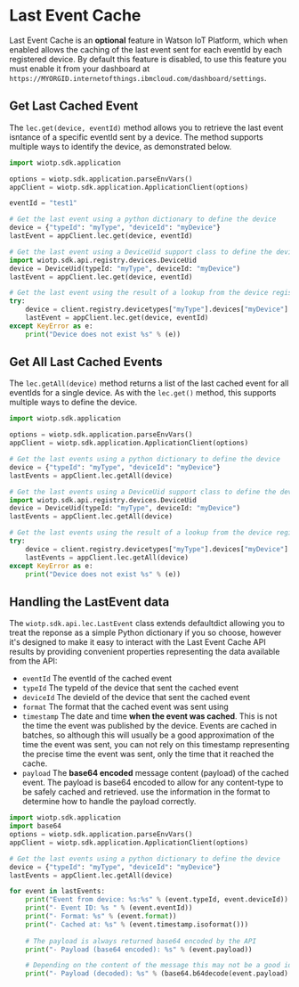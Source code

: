 # Last Event Cache

Last Event Cache is an **optional** feature in Watson IoT Platform, which when enabled allows the caching of the last event sent for each eventId by each registered device.  By default this feature is disabled, to use this feature you must enable it from your dashboard at `https://MYORGID.internetofthings.ibmcloud.com/dashboard/settings`.


## Get Last Cached Event

The `lec.get(device, eventId)` method allows you to retrieve the last event isntance of a specific eventId sent by a device.  The method supports multiple ways to identify the device, as demonstrated below.

```python
import wiotp.sdk.application

options = wiotp.sdk.application.parseEnvVars()
appClient = wiotp.sdk.application.ApplicationClient(options)

eventId = "test1"

# Get the last event using a python dictionary to define the device
device = {"typeId": "myType", "deviceId": "myDevice"}
lastEvent = appClient.lec.get(device, eventId)

# Get the last event using a DeviceUid support class to define the device
import wiotp.sdk.api.registry.devices.DeviceUid
device = DeviceUid(typeId: "myType", deviceId: "myDevice")
lastEvent = appClient.lec.get(device, eventId)

# Get the last event using the result of a lookup from the device registry
try:
    device = client.registry.devicetypes["myType"].devices["myDevice"]
    lastEvent = appClient.lec.get(device, eventId)
except KeyError as e:
    print("Device does not exist %s" % (e))
```


## Get All Last Cached Events

The `lec.getAll(device)` method returns a list of the last cached event for all eventIds for a single device.  As with the `lec.get()` method, this supports multiple ways to define the device.

```python
import wiotp.sdk.application

options = wiotp.sdk.application.parseEnvVars()
appClient = wiotp.sdk.application.ApplicationClient(options)

# Get the last events using a python dictionary to define the device
device = {"typeId": "myType", "deviceId": "myDevice"}
lastEvents = appClient.lec.getAll(device)

# Get the last events using a DeviceUid support class to define the device
import wiotp.sdk.api.registry.devices.DeviceUid
device = DeviceUid(typeId: "myType", deviceId: "myDevice")
lastEvents = appClient.lec.getAll(device)

# Get the last events using the result of a lookup from the device registry
try:
    device = client.registry.devicetypes["myType"].devices["myDevice"]
    lastEvents = appClient.lec.getAll(device)
except KeyError as e:
    print("Device does not exist %s" % (e))
```


## Handling the LastEvent data

The `wiotp.sdk.api.lec.LastEvent` class extends defaultdict allowing you to treat the reponse as a simple Python dictionary if you so choose, however it's designed to make it easy to interact with the Last Event Cache API results by providing convenient properties representing the data available from the API:

- `eventId` The eventId of the cached event
- `typeId` The typeId of the device that sent the cached event
- `deviceId` The devieId of the device that sent the cached event
- `format` The format that the cached event was sent using
- `timestamp` The date and time **when the event was cached**.  This is not the time the event was published by the device.  Events are cached in batches, so although this will usually be a good approximation of the time the event was sent, you can not rely on this timestamp representing the precise time the event was sent, only the time that it reached the cache.
- `payload` The **base64 encoded** message content (payload) of the cached event.  The payload is base64 encoded to allow for any content-type to be safely cached and retrieved.  use the information in the format to determine how to handle the payload correctly.


```python
import wiotp.sdk.application
import base64
options = wiotp.sdk.application.parseEnvVars()
appClient = wiotp.sdk.application.ApplicationClient(options)

# Get the last events using a python dictionary to define the device
device = {"typeId": "myType", "deviceId": "myDevice"}
lastEvents = appClient.lec.getAll(device)

for event in lastEvents:
    print("Event from device: %s:%s" % (event.typeId, event.deviceId))
    print("- Event ID: %s " % (event.eventId))
    print("- Format: %s" % (event.format))
    print("- Cached at: %s" % (event.timestamp.isoformat()))
    
    # The payload is always returned base64 encoded by the API
    print("- Payload (base64 encoded): %s" % (event.payload))

    # Depending on the content of the message this may not be a good idea (e.g. if it was originally binary data)
    print("- Payload (decoded): %s" % (base64.b64decode(event.payload).decode('utf-8')))
```